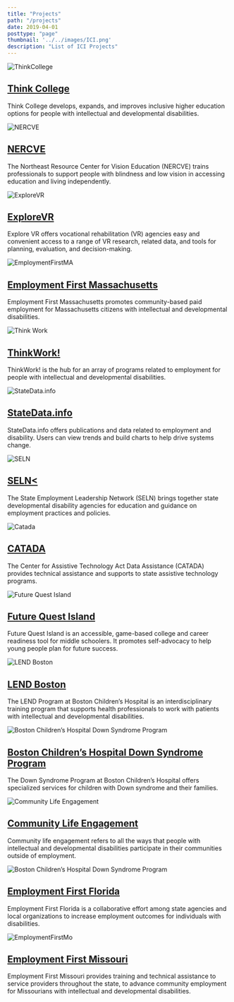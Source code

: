 ```yaml
---
title: "Projects"
path: "/projects"
date: 2019-04-01
posttype: "page"
thumbnail: '../../images/ICI.png'
description: "List of ICI Projects"
---
```

<div id="grid">
<div class="flex-l center">

<article class="card">
<div class="flex flex-column flex-row-ns">
<div class="card-image">
<img src="../../images/thinkcollege.png" class="db" alt = "ThinkCollege" />
</div>
<div class="card-body">
<h2 class="card-title"><a href="/projects/thinkcollege">
Think College</a>
</h2>
<p>Think College develops, expands, and improves inclusive higher education options for people with intellectual and developmental disabilities.</p>
</div>
</div>
</article>

<article class="card">
<div class="flex flex-column flex-row-ns">
<div class="card-image">
<img src="../../images/nercve.png" class="db" alt = "NERCVE" />
</div>
<div class="card-body">
<h2 class="card-title"><a href="/projects/nercve">
NERCVE</a>
</h2>
<p>The Northeast Resource Center for Vision Education (NERCVE) trains professionals to support people with blindness and low vision in accessing education and living independently.</p>
</div>
</div>
</article>

</div>

<div class="flex-l center">
<article class="card">
<div class="flex flex-column flex-row-ns">
<div class="card-image">
<img src="../../images/EVR-sq-300.png" class="db" alt = "ExploreVR" />
</div>
<div class="card-body">
<h2 class="card-title"><a  href="/projects/explorevr">
ExploreVR</a>
</h2>
<p>Explore VR offers vocational rehabilitation (VR) agencies easy and convenient access to a range of VR research, related data, and tools for planning, evaluation, and decision-making.</p>
</div>
</div>
</article>
<article class="card">
<div class="flex flex-column flex-row-ns">
<div class="card-image">
<img src="../../images/employmentfirstma.png" class="db" alt = "EmploymentFirstMA" />
</div>
<div class="card-body">
<h2 class="card-title"><a  href="/projects/employmentfirstma">
Employment First Massachusetts</a></h2>
<p>Employment First Massachusetts promotes community-based paid employment for Massachusetts citizens with intellectual and developmental disabilities. </p>
</div>
</div>
</article>
</div>

<div class="flex-l center">
<article class="card">
<div class="flex flex-column flex-row-ns">
<div class="card-image">
<img src ="../../images/thinkwork.png" class ="db" alt = "Think Work" />
</div>
<div class="card-body">
<h2 class="card-title"><a  href="/projects/thinkwork">
ThinkWork!</a>
</h2>
<p>ThinkWork! is the hub for an array of programs related to employment for people with intellectual and developmental disabilities.</p>
</div>
</div>
</article>
<article class="card">
<div class="flex flex-column flex-row-ns">
<div class="card-image">
<img src="../../images/statedata.png" class="db" alt = "StateData.info" />
</div>
<div class="card-body">
<h2 class="card-title"><a  href="/projects/statedata">
StateData.info</a>
</h2>
<p>StateData.info offers publications and data related to employment and disability. Users can view trends and build charts to help drive systems change.</p>
</div>
</div>
</article>
</div>

<div class="flex-l center">
<article class="card">
<div class="flex flex-column flex-row-ns">
<div class="card-image">
<img src="../../images/seln.png" class="db" alt = "SELN"/>
</div>
<div class="card-body">
<h2 class="card-title"><a  href="/projects/seln">
SELN<</a>
</h2>
<p>The State Employment Leadership Network (SELN) brings together state developmental disability agencies for education and guidance on employment practices and policies.</p>
</div>
</div>
</article>
<article class="card">
<div class="flex flex-column flex-row-ns">
<div class="card-image">
<img src="../../images/catada.png" class="db" alt = "Catada" />
</div>
<div class="card-body">
<h2 class="card-title"><a href="/projects/catada">CATADA</a>
</h2>
<p>The Center for Assistive Technology Act Data Assistance (CATADA) provides technical assistance and supports to state assistive technology programs.</p>
</div>
</div>
</article>
</div>

<div class="flex-l center">
<article class="card">
<div class="flex flex-column flex-row-ns">
<div class="card-image">
<img src="../../images/fqi.png" class="db" alt = "Future Quest Island" />
</div>
<div class="card-body">
<h2 class="card-title"><a  href="/projects/fqi">
Future Quest Island</a>
</h2>
<p>Future Quest Island is an accessible, game-based college and career readiness tool for middle schoolers. It promotes self-advocacy to help young people plan for future success.  </p>
</div>
</div>
</article>
<article class="card">
<div class="flex flex-column flex-row-ns">
<div class="card-image">
<img src="../../images/bch-lend-logo.png" class="db" alt = "LEND Boston" />
</div>
<div class="card-body">
<h2 class="card-title"> <a  href="/projects/lend">
LEND Boston</a>
</h2>
<p> The LEND Program at Boston Children’s Hospital is an interdisciplinary training program that supports health professionals to work with patients with intellectual and developmental disabilities. </p>
</div>
</div>
</article>
</div>


<div class="flex-l center">
<article class="card">
<div class="flex flex-column flex-row-ns">
<div class="card-image">
<img src="../../images/bch-ds-logo.png" class="db" alt = "Boston Children’s Hospital Down Syndrome Program" />
</div>
<div class="card-body">
<h2 class="card-title"><a  href="/projects/bchdsp">
Boston Children’s Hospital Down Syndrome Program</a>
</h2>
<p>The Down Syndrome Program at Boston Children’s Hospital offers specialized services for children with Down syndrome and their families. </p>
</div>
</div>
</article>
<article class="card">
<div class="flex flex-column flex-row-ns">
<div class="card-image">
<img src="../../images/CLE-square-logo.png" class="db" alt = "Community Life Engagement"/>
</div>
<div class="card-body">
<h2 class="card-title">
<a href="/projects/cle">
Community Life Engagement</a>
</h2>
<p>Community life engagement refers to all the ways that people with intellectual and developmental disabilities participate in their communities outside of employment.</p>
</div>
</div>
</article>
</div>

<div class="flex-l center">
<article class="card">
<div class="flex flex-column flex-row-ns">
<div class="card-image">
<img src="../../images/empfirstFL-sq-300.png" class="db" alt = "Boston Children’s Hospital Down Syndrome Program" />
</div>
<div class="card-body">
<h2 class="card-title">
<a  href="/projects/emp1stfl">Employment First Florida</a>
</h2>
<p>Employment First Florida is a collaborative effort among state agencies and local organizations to increase employment outcomes for individuals with disabilities. </p>
</div>
</div>
</article>
<article class="card">
<div class="flex flex-column flex-row-ns">
<div class="card-image">
<img src="../../images/empfirstMO-sq-300.png" class="db" alt = "EmploymentFirstMo" />
</div>
<div class="card-body">
<h2 class="card-title"><a href="/projects/emp1stmo">
Employment First Missouri</a>
</h2>
<p>Employment First Missouri provides training and technical assistance to service providers throughout the state, to advance community employment for Missourians with intellectual and developmental disabilities.</p>
</div>
</div>
</article>
</div>
</div>
